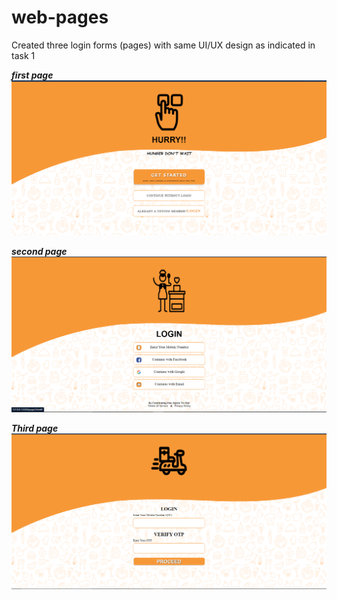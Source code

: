 # web-pages

Created three login forms (pages) with same UI/UX design as indicated in task 1 

***first page***
<img src="screenshots/one.png">

***second page***
<img src="screenshots/two.png">

***Third page***
<img src="screenshots/three.png">
